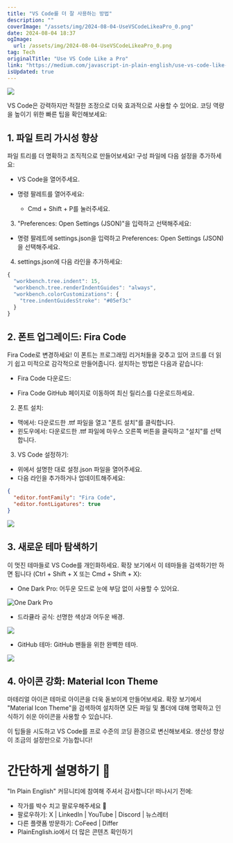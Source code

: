```yaml
---
title: "VS Code를 더 잘 사용하는 방법"
description: ""
coverImage: "/assets/img/2024-08-04-UseVSCodeLikeaPro_0.png"
date: 2024-08-04 18:37
ogImage:
  url: /assets/img/2024-08-04-UseVSCodeLikeaPro_0.png
tag: Tech
originalTitle: "Use VS Code Like a Pro"
link: "https://medium.com/javascript-in-plain-english/use-vs-code-like-a-pro-53973daa534f"
isUpdated: true
---
```


<img src="/assets/img/2024-08-04-UseVSCodeLikeaPro_0.png" />

VS Code은 강력하지만 적절한 조정으로 더욱 효과적으로 사용할 수 있어요. 코딩 역량을 높이기 위한 빠른 팁을 확인해보세요:

## 1. 파일 트리 가시성 향상

파일 트리를 더 명확하고 조직적으로 만들어보세요! 구성 파일에 다음 설정을 추가하세요:

<div class="content-ad"></div>

- VS Code을 열어주세요.
- 명령 팔레트를 열어주세요:

  - Cmd + Shift + P를 눌러주세요.

3. "Preferences: Open Settings (JSON)"을 입력하고 선택해주세요:

- 명령 팔레트에 settings.json을 입력하고 Preferences: Open Settings (JSON)을 선택해주세요.

<div class="content-ad"></div>

4. settings.json에 다음 라인을 추가하세요:

```js
{
  "workbench.tree.indent": 15,
  "workbench.tree.renderIndentGuides": "always",
  "workbench.colorCustomizations": {
    "tree.indentGuidesStroke": "#05ef3c"
  }
}
```

## 2. 폰트 업그레이드: Fira Code

Fira Code로 변경하세요! 이 폰트는 프로그래밍 리거처들을 갖추고 있어 코드를 더 읽기 쉽고 미적으로 감각적으로 만들어줍니다. 설치하는 방법은 다음과 같습니다:

<div class="content-ad"></div>

- Fira Code 다운로드:

- Fira Code GitHub 페이지로 이동하여 최신 릴리스를 다운로드하세요.

2. 폰트 설치:

- 맥에서: 다운로드한 .ttf 파일을 열고 "폰트 설치"를 클릭합니다.
- 윈도우에서: 다운로드한 .ttf 파일에 마우스 오른쪽 버튼을 클릭하고 "설치"를 선택합니다.

<div class="content-ad"></div>

3. VS Code 설정하기:

- 위에서 설명한 대로 설정.json 파일을 열어주세요.
- 다음 라인을 추가하거나 업데이트해주세요:

```json
{
  "editor.fontFamily": "Fira Code",
  "editor.fontLigatures": true
}
```

<img src="/assets/img/2024-08-04-UseVSCodeLikeaPro_1.png" />

<div class="content-ad"></div>

## 3. 새로운 테마 탐색하기

이 멋진 테마들로 VS Code를 개인화하세요. 확장 보기에서 이 테마들을 검색하기만 하면 됩니다 (Ctrl + Shift + X 또는 Cmd + Shift + X):

- One Dark Pro: 어두운 모드로 눈에 부담 없이 사용할 수 있어요.

![One Dark Pro](/assets/img/2024-08-04-UseVSCodeLikeaPro_2.png)

<div class="content-ad"></div>

- 드라큘라 공식: 선명한 색상과 어두운 배경.

![](/assets/img/2024-08-04-UseVSCodeLikeaPro_3.png)

- GitHub 테마: GitHub 팬들을 위한 완벽한 테마.

![](/assets/img/2024-08-04-UseVSCodeLikeaPro_4.png)

<div class="content-ad"></div>

## 4. 아이콘 강화: Material Icon Theme

마테리얼 아이콘 테마로 아이콘을 더욱 돋보이게 만들어보세요. 확장 보기에서 "Material Icon Theme"을 검색하여 설치하면 모든 파일 및 폴더에 대해 명확하고 인식하기 쉬운 아이콘을 사용할 수 있습니다.

이 팁들을 시도하고 VS Code를 프로 수준의 코딩 환경으로 변신해보세요. 생산성 향상이 조금의 설정만으로 가능합니다!

# 간단하게 설명하기 🚀

<div class="content-ad"></div>

"In Plain English" 커뮤니티에 참여해 주셔서 감사합니다! 떠나시기 전에:

- 작가를 박수 치고 팔로우해주세요 👏️️
- 팔로우하기: X | LinkedIn | YouTube | Discord | 뉴스레터
- 다른 플랫폼 방문하기: CoFeed | Differ
- PlainEnglish.io에서 더 많은 콘텐츠 확인하기
